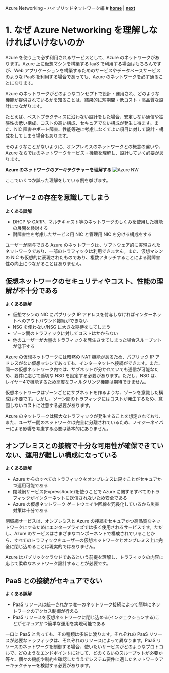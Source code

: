 Azure Networking - ハイブリッドネットワーク編 # **[home](./core/README.md)**  | **[next](./overview.md)**


# 1. なぜ Azure Networking を理解しなければいけないのか

Azure を使う上で必ず利用されるサービスとして、Azure のネットワークがあります。Azure 上に仮想マシンを構築する IaaS で利用する場面はもちろんですが、Web アプリケーションを構築するためのサービスやデータベースサービスのような PaaS を利用する場合であっても、Azure のネットワークを必ず通ることになります。

Azure のネットワークがどのようなコンセプトで設計・運用され、どのような機能が提供されているかを知ることは、結果的に短期間・低コスト・高品質な設計につながります。

たとえば、ベストプラクティスに沿わない設計をした場合、安定しない通信や拡張性の低い構成、コストの高い構成、セキュアでない構成が発生し得ます。また、NIC 障害やポート障害、性能等逆に考慮しなくてよい項目に対して設計・構成をしてしまう場合もあります。

そのようなことがないように、オンプレミスのネットワークとの概念の違いや、Azure ならではのネットワークサービス・機能を理解し、設計していく必要があります。

**Azure のネットワークのアーキテクチャーを理解する** ![Azure NW](./images/network-arch.png)

ここでいくつか誤った理解をしている例を挙げます。

## レイヤー2 の存在を意識してしまう

**よくある誤解**

- DHCP や GARP、マルチキャスト等のネットワークのしくみを使用した機能の展開を検討する
- 耐障害性を考慮したサービス用 NIC と管理用 NIC を分ける構成をする

ユーザーが関与できる Azure のネットワークは、ソフトウェア的に実現されたネットワークであり、一部のトラフィックは利用できません。また、仮想マシンの NIC も仮想的に表現されたものであり、複数アタッチすることによる耐障害性の向上につながることはありません。

## 仮想ネットワークのセキュリティやコスト、性能の理解が不十分である

**よくある誤解**

- 仮想マシンの NIC にパブリック IP アドレスを付与しなければインターネットへのアウトバウンド接続ができない
- NSG を使わない/NSG に大きな期待をしてしまう
- ゾーン間のトラフィックに対してコストはかからない
- 他のユーザーが大量のトラフィックを発生させてしまった場合スループットが低下する

Azure の仮想ネットワークには暗黙の NAT 機能があるため、パブリック IP アドレスがない仮想マシンであっても、インターネットへ接続ができます。また、同一の仮想ネットワーク内では、サブネットが分かれていても通信が可能なため、要件に応じて適切な NSG を設定する必要があります。ただし、NSG は、レイヤー4で機能するため高度なフィルタリング機能は期待できません。

仮想ネットワークはゾーンごとにサブネットを作るような、ゾーンを意識した構成は不要です。しかし、ゾーン間のトラフィックにはコストが発生するため、意図しないコストに注意する必要があります。

Azure のネットワークは膨大なトラフィックが発生することを想定されており、また、ユーザー間のネットワークは完全に分離されているため、ノイジーネイバーによる影響を考慮する必要は基本的にありません。

## オンプレミスとの接続で十分な可用性が確保できていない、運用が難しい構成になっている

**よくある誤解**

- Azure からのすべてのトラフィックをオンプレミスに戻すことがセキュアかつ運用可能である
- 閉域網サービス(ExpressRoute)を使うことで Azure に関するすべてのトラフィックがインターネットに送信されないため安全である
- Azure の仮想ネットワーク ゲートウェイや回線を冗長化しているから災害対策は十分である

閉域網サービスは、オンプレミスと Azure の接続をセキュアかつ高品質なネットワークにするためにエンタープライズでは多く使用されるサービスです。ただし、Azure のサービスはさまざまなコンポーネントで構成されていることから、すべてのトラフィックをユーザーの仮想ネットワークとオンプレミス上に完全に閉じ込めることは現実的ではありません。

Azure はパブリッククラウドであるという前提を理解し、トラフィックの内容に応じて柔軟なネットワーク設計することが必要です。

## PaaS との接続がセキュアでない

**よくある誤解**

- PaaS リソースは統一されかつ唯一のネットワーク接続によって簡単にネットワークのアクセス制御が行える
- PaaS リソースを仮想ネットワークに閉じ込める(インジェクションする)ことがセキュアかつ簡単な運用を実現可能である

一口に PaaS と言っても、その種類は多岐に渡ります。それぞれの PaaS リソースが必要なトラフィックは、それぞれのリソースによって異なります。PaaS リソースのネットワークを制御する場合、使いたいサービスがどのようなプロトコルで、どのようなエンドポイントに対して、どのくらいのスループットが必要か等々、個々の機能や制約を確認したうえでシステム要件に適したネットワークアーキテクチャーを検討する必要があります。
